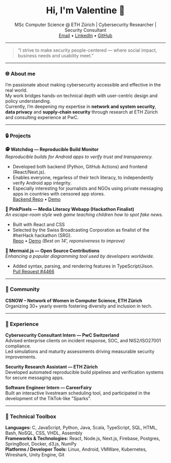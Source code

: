<!--
<p align="center">
  <img src="https://raw.githubusercontent.com/valentine14th/valentine14th/main/banner.png" alt="Valentine Tscharner banner" width="100%">
</p>
--->

<h1 align="center">Hi, I'm Valentine 👋</h1>

<p align="center">
  MSc Computer Science @ ETH Zürich | Cybersecurity Researcher | Security Consultant  <br>
  <a href="mailto:valentine.tscharner@hotmail.com">Email</a> •
  <a href="https://linkedin.com/in/valentine-tscharner">LinkedIn</a> •
  <a href="https://github.com/valentine14th">GitHub</a>
</p>

---

> “I strive to make security people-centered — where social impact, business needs and usability meet.”

---

### 🌐 About me
I’m passionate about making cybersecurity accessible and effective in the real world.  
My work bridges hands-on technical depth with user-centric design and policy understanding.  
Currently, I’m deepening my expertise in **network and system security**, **data privacy** and **supply-chain security** through research at ETH Zürich and consulting experience at PwC.

---

### 🔒 Projects

**🕵️ Watchdog — Reproducible Build Monitor**  
_Reproducible builds for Android apps to verify trust and transparency._  
- Developed both backend (Python, GitHub Actions) and frontend (React/Next.js).  
- Enables everyone, regarless of their tech literacy, to independently verify Android app integrity.
- Especially interesting for journalists and NGOs using private messaging apps in countries with censored app stores. <br>
[Backend Repo](https://github.com/valentine14th/rbtlog) • [Demo](https://watchdog-coral.vercel.app/)

**🎨 PinkPixels — Media Literacy Webapp (Hackathon Finalist)**  
_An escape-room style web game teaching children how to spot fake news._  
- Built with React and CSS
- Selected by the Swiss Broadcasting Corporation as finalist of the #herHack hackathon (SRG).  
  [Repo](https://github.com/Valentine14th/PinkPixels) • [Demo](https://valentine14th.github.io/PinkPixels/) _(Best on 14', reponsiveness to improve)_

**🧩 Mermaid.js — Open Source Contributions**  
_Enhancing a popular diagramming tool used by developers worldwide._  
- Added syntax, parsing, and rendering features in TypeScript/Jison.  
[Pull Request #4466](https://github.com/mermaid-js/mermaid/pull/4466)

---

### 🤝 Community

**CSNOW – Network of Women in Computer Science, ETH Zürich**  
Organizing 30+ yearly events fostering diversity and inclusion in tech.

---

### 💼 Experience

**Cybersecurity Consultant Intern — PwC Switzerland**  
Advised enterprise clients on incident response, SOC, and NIS2/ISO27001 compliance.  
Led simulations and maturity assessments driving measurable security improvements.

**Security Research Assistant — ETH Zürich**  
Developed automated reproducible build pipelines and verification systems for secure messaging apps.

**Software Engineer Intern — CareerFairy**  
Built an interactive livestream scheduling tool, and participated in the development of the TikTok-like "Sparks".

---

### 🧰 Technical Toolbox

**Languages:** C, JavaScript, Python, Java, Scala, TypeScript, SQL, HTML, Bash, NoSQL, CSS, VHDL, Assembly  
**Frameworks & Technologies:** React, Node.js, Next.js, Firebase, Postgres, SpringBoot, Docker, d3.js, NumPy  
**Platforms / Developer Tools:** Linux, Android, VMWare, Kubernetes, Wireshark, Unity Engine, Git

<!--
---

<p align="center">
  <img src="https://github-readme-stats.vercel.app/api?username=valentine14th&show_icons=true&hide_title=true&theme=default" alt="GitHub stats" />
</p>
--->

